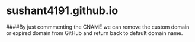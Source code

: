 # sushant4191.github.io

####By just commmenting the CNAME we can remove the custom domain or expired domain from GitHub and return back to default domain name.
